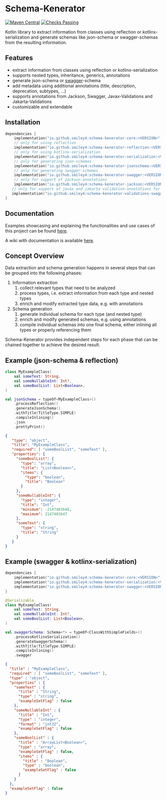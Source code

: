 # Schema-Kenerator

[![Maven Central](https://maven-badges.herokuapp.com/maven-central/io.github.smiley4/schema-kenerator-core/badge.svg)](https://search.maven.org/search?q=g:io.github.smiley4%20a:schema-kenerator-*)
[![Checks Passing](https://github.com/SMILEY4/schema-kenerator/actions/workflows/checks.yml/badge.svg?branch=develop)](https://github.com/SMILEY4/schema-kenerator/actions/workflows/checks.yml)


Kotlin library to extract information from classes using reflection or kotlinx-serialization and generate schemas like json-schema or swagger-schemas from the resulting information.


## Features

- extract information from classes using reflection or kotlinx-serialization
- supports nested types, inheritance, generics, annotations
- generate json-schema or [swagger](https://github.com/swagger-api/swagger-parser)-schema
- add metadata using additional annotations (title, description, deprecation, subtypes, ...)
- supports annotations from Jackson, Swagger, Javax-Validations and Jakarta-Validations
- customizable and extendable


## Installation

```kotlin
dependencies {
    implementation("io.github.smiley4:schema-kenerator-core:<VERSION>")
    // only for using reflection
    implementation("io.github.smiley4:schema-kenerator-reflection:<VERSION>")
    // only for using kotlinx-serialization
    implementation("io.github.smiley4:schema-kenerator-serialization:<VERSION>")
    // only for generating json-schemas
    implementation("io.github.smiley4:schema-kenerator-jsonschema:<VERSION>")
    // only for generating swagger-schemas
    implementation("io.github.smiley4:schema-kenerator-swagger:<VERSION>")
    // only for support of Jackson-annotations
    implementation("io.github.smiley4:schema-kenerator-jackson:<VERSION>")
   // only for support of javax and jakarta validation-annotations for swagger-schemas
   implementation("io.github.smiley4:schema-kenerator-validations-swagger:<VERSION>")
}
```


## Documentation

Examples showcasing and explaining the functionalities and use cases of this project can be found [here](https://github.com/SMILEY4/schema-kenerator/tree/develop/schema-kenerator-examples/src/test/kotlin/io/github/smiley4/schemakenerator/examples).

A wiki with documentation is available [here](https://github.com/SMILEY4/schema-kenerator/wiki).


## Concept Overview

Data extraction and schema generation happens in several steps that can be grouped into the following phases:

1. Information extraction
   1. collect relevant types that need to be analyzed
   2. process types, i.e. extract information from each type and nested types 
   3. enrich and modify extracted type data, e.g. with annotations
2. Schema generation
   1. generate individual schema for each type (and nested type)
   2. enrich and modify generated schemas, e.g. using annotations
   3. compile individual schemas into one final schema, either inlining all types or properly referencing them

Schema-Kenerator provides independent steps for each phase that can be chained together to achieve the desired result. 


## Example (json-schema & reflection)

```kotlin
class MyExampleClass(
    val someText: String,
    val someNullableInt: Int?,
    val someBoolList: List<Boolean>,
)
```

```kotlin
val jsonSchema = typeOf<MyExampleClass>()
    .processReflection()
    .generateJsonSchema()
    .withTitle(TitleType.SIMPLE)
    .compileInlining()
    .json
    .prettyPrint()
```

```json
{
   "type": "object",
   "title": "MyExampleClass",
   "required": [ "someBoolList", "someText" ],
   "properties": {
     "someBoolList": {
       "type": "array",
       "title": "List<Boolean>",
       "items": {
         "type": "boolean",
         "title": "Boolean"
       }
     },
     "someNullableInt": {
       "type": "integer",
       "title": "Int",
       "minimum": -2147483648,
       "maximum": 2147483647
     },
     "someText": {
       "type": "string",
       "title": "String"
     }
   }
}
```



## Example (swagger & kotlinx-serialization)

```kotlin
dependencies {
    implementation("io.github.smiley4:schema-kenerator-core:<VERSION>")
    implementation("io.github.smiley4:schema-kenerator-serialization:<VERSION>")
    implementation("io.github.smiley4:schema-kenerator-swagger:<VERSION>")
}
```

```kotlin
@Serializable
class MyExampleClass(
    val someText: String,
    val someNullableInt: Int?,
    val someBoolList: List<Boolean>,
)
```

```kotlin
val swaggerSchema: Schema<*> = typeOf<ClassWithSimpleFields>()
    .processKotlinxSerialization()
    .generateSwaggerSchema()
    .withTitle(TitleType.SIMPLE)
    .compileInlining()
    .swagger
```

```json
{
  "title" : "MyExampleClass",
  "required" : [ "someBoolList", "someText" ],
  "type" : "object",
  "properties" : {
    "someText" : {
      "title" : "String",
      "type" : "string",
      "exampleSetFlag" : false
    },
    "someNullableInt" : {
      "title" : "Int",
      "type" : "integer",
      "format" : "int32",
      "exampleSetFlag" : false
    },
    "someBoolList" : {
      "title" : "ArrayList<Boolean>",
      "type" : "array",
      "exampleSetFlag" : false,
      "items" : {
        "title" : "Boolean",
        "type" : "boolean",
        "exampleSetFlag" : false
      }
    }
  },
  "exampleSetFlag" : false
}
```

